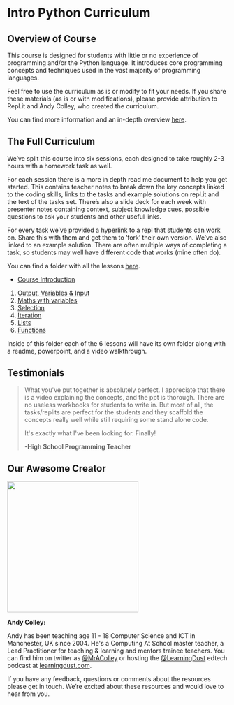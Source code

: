 # **Intro Python Curriculum**



## **Overview of Course**
This course is designed for students with little or no experience of programming and/or the Python language.  It introduces core programming concepts and techniques used in the vast majority of programming languages.

Feel free to use the curriculum as is or modify to fit your needs. If you share these materials (as is or with modifications), please provide attribution to Repl.it and Andy Colley, who created the curriculum.

You can find more information and an in-depth overview [here](https://docs.google.com/document/d/1DdYZkkyTZrcmFTtqmKYx6Rq4Sg_PbPNQT4_chUCZWfI/edit?usp=sharing).

## **The Full Curriculum**

We’ve split this course into six sessions, each designed to take roughly 2-3 hours  with a homework task as well.

For each session there is a more in depth read me document to help you get started.  This contains  teacher notes to break down the key concepts linked to the coding skills, links to the tasks and example solutions on repl.it and the text of the tasks set.  There’s also a slide deck for each week with presenter notes containing context, subject knowledge cues, possible questions to ask your students and other useful links.

For every task we’ve provided a hyperlink to a repl that students can work on.  Share this with them and get them to ‘fork’ their own version. We’ve also linked to an example solution. There are often multiple ways of completing a task, so students may well have different code that works (mine often do).


You can find a folder with all the lessons [here](https://drive.google.com/drive/folders/1w1UZLD2sMQlEeFvOVmjUxk4WU8p0o8dJ?usp=sharing). 
- [Course Introduction](https://docs.google.com/document/d/1DdYZkkyTZrcmFTtqmKYx6Rq4Sg_PbPNQT4_chUCZWfI/edit?usp=sharing)
1. [Output, Variables & Input](https://drive.google.com/drive/folders/1GB5NZGE9-soL4MRH46Oj19ZZmF_nrKhU?usp=sharing)
2. [Maths with variables](https://drive.google.com/drive/folders/1U0QgaWsiGyTr_-06sXMesWvcQPujQntu?usp=sharing)
3. [Selection](https://drive.google.com/drive/folders/10Ltumn60X_1Pwgw-6YujfP2f5gSssiWb?usp=sharing)
4. [Iteration](https://drive.google.com/drive/folders/1_aqB0sW9IZ4f88th1-RvuldONGY1qQ1C?usp=sharing)
5. [Lists](https://drive.google.com/drive/folders/10YC6os7LzPws3A9MuG8-gfWgEH_QlG0L)
6. [Functions](https://drive.google.com/drive/folders/1sCrG1jgwffcZ9uXHroubKvea6YGfrEUm?usp=sharing)

Inside of this folder each of the 6 lessons will have its own folder along with a readme, powerpoint, and a video walkthrough.

## **Testimonials**

> What you've put together is absolutely perfect. I appreciate that there is a video explaining the concepts, and the ppt is thorough. There are no useless workbooks for students to write in. But most of all, the tasks/replits are perfect for the students and they scaffold the concepts really well while still requiring some stand alone code.
> 
> It's exactly what I've been looking for. Finally!
> 
> **-High School Programming Teacher**

## **Our Awesome Creator**

<img class="profile_pic" src="/images/curriculumImg/andy.jpg" width="300px"/>

**Andy Colley:**

Andy has been teaching age 11 - 18 Computer Science and ICT in Manchester, UK  since 2004. He's a Computing At School master teacher, a Lead Practitioner for teaching & learning and mentors trainee teachers. You can find him on twitter as [@MrAColley](https://twitter.com/mracolley) or hosting the [@LearningDust](https://twitter.com/learningdust) edtech podcast at [learningdust.com](https://www.learningdust.com/).

If you have any feedback, questions or comments about the resources please get in touch.  We’re excited about these resources and would love to hear from you.